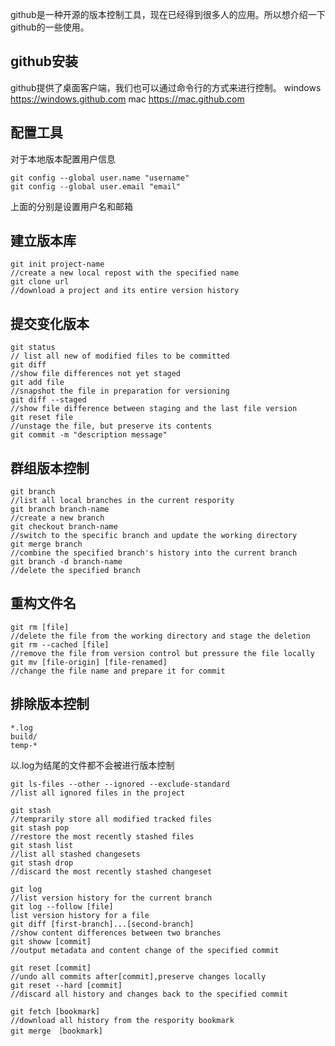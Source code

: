 github是一种开源的版本控制工具，现在已经得到很多人的应用。所以想介绍一下github的一些使用。
## github安装 ##
github提供了桌面客户端，我们也可以通过命令行的方式来进行控制。
windows
https://windows.github.com
mac
https://mac.github.com
## 配置工具 ##
对于本地版本配置用户信息
```
git config --global user.name "username"
git config --global user.email "email"
```
上面的分别是设置用户名和邮箱
## 建立版本库 ##
```
git init project-name
//create a new local repost with the specified name
git clone url
//download a project and its entire version history
```
## 提交变化版本 ##

```
git status
// list all new of modified files to be committed
git diff
//show file differences not yet staged
git add file
//snapshot the file in preparation for versioning
git diff --staged
//show file difference between staging and the last file version
git reset file
//unstage the file, but preserve its contents
git commit -m "description message"

```
## 群组版本控制 ##
```
git branch
//list all local branches in the current respority
git branch branch-name
//create a new branch
git checkout branch-name
//switch to the specific branch and update the working directory
git merge branch
//combine the specified branch's history into the current branch
git branch -d branch-name
//delete the specified branch
```
## 重构文件名 ##
```
git rm [file]
//delete the file from the working directory and stage the deletion
git rm --cached [file]
//remove the file from version control but pressure the file locally
git mv [file-origin] [file-renamed]
//change the file name and prepare it for commit
```
## 排除版本控制 ##

```
*.log
build/
temp-*
```
以.log为结尾的文件都不会被进行版本控制
```
git ls-files --other --ignored --exclude-standard
//list all ignored files in the project
```

```
git stash
//temprarily store all modified tracked files
git stash pop
//restore the most recently stashed files
git stash list 
//list all stashed changesets
git stash drop
//discard the most recently stashed changeset
```

```
git log
//list version history for the current branch
git log --follow [file]
list version history for a file
git diff [first-branch]...[second-branch]
//show content differences between two branches
git showw [commit]
//output metadata and content change of the specified commit
```

```
git reset [commit]
//undo all commits after[commit],preserve changes locally
git reset --hard [commit]
//discard all history and changes back to the specified commit
```

```
git fetch [bookmark]
//download all history from the respority bookmark
git merge ［bookmark]
```
